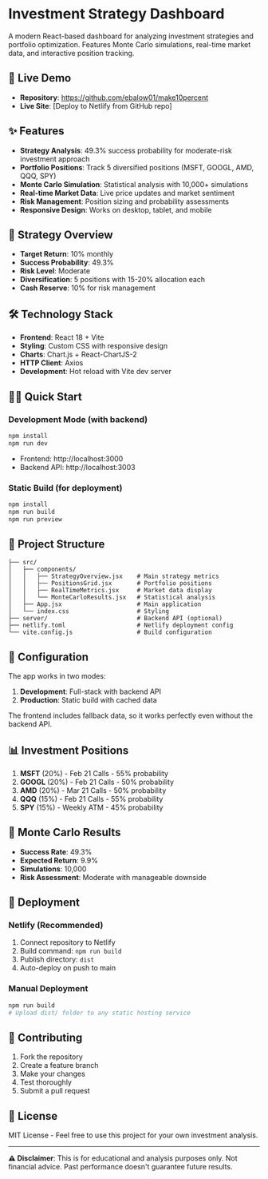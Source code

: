 # Investment Strategy Dashboard

A modern React-based dashboard for analyzing investment strategies and portfolio optimization. Features Monte Carlo simulations, real-time market data, and interactive position tracking.

## 🚀 Live Demo

- **Repository**: https://github.com/ebalow01/make10percent
- **Live Site**: [Deploy to Netlify from GitHub repo]

## ✨ Features

- **Strategy Analysis**: 49.3% success probability for moderate-risk investment approach
- **Portfolio Positions**: Track 5 diversified positions (MSFT, GOOGL, AMD, QQQ, SPY)
- **Monte Carlo Simulation**: Statistical analysis with 10,000+ simulations
- **Real-time Market Data**: Live price updates and market sentiment
- **Risk Management**: Position sizing and probability assessments
- **Responsive Design**: Works on desktop, tablet, and mobile

## 🎯 Strategy Overview

- **Target Return**: 10% monthly
- **Success Probability**: 49.3%
- **Risk Level**: Moderate
- **Diversification**: 5 positions with 15-20% allocation each
- **Cash Reserve**: 10% for risk management

## 🛠️ Technology Stack

- **Frontend**: React 18 + Vite
- **Styling**: Custom CSS with responsive design
- **Charts**: Chart.js + React-ChartJS-2
- **HTTP Client**: Axios
- **Development**: Hot reload with Vite dev server

## 🏃‍♂️ Quick Start

### Development Mode (with backend)
```bash
npm install
npm run dev
```
- Frontend: http://localhost:3000
- Backend API: http://localhost:3003

### Static Build (for deployment)
```bash
npm install
npm run build
npm run preview
```

## 📁 Project Structure

```
├── src/
│   ├── components/
│   │   ├── StrategyOverview.jsx    # Main strategy metrics
│   │   ├── PositionsGrid.jsx       # Portfolio positions
│   │   ├── RealTimeMetrics.jsx     # Market data display
│   │   └── MonteCarloResults.jsx   # Statistical analysis
│   ├── App.jsx                     # Main application
│   └── index.css                   # Styling
├── server/                         # Backend API (optional)
├── netlify.toml                    # Netlify deployment config
└── vite.config.js                  # Build configuration
```

## 🔧 Configuration

The app works in two modes:

1. **Development**: Full-stack with backend API
2. **Production**: Static build with cached data

The frontend includes fallback data, so it works perfectly even without the backend API.

## 📊 Investment Positions

1. **MSFT** (20%) - Feb 21 Calls - 55% probability
2. **GOOGL** (20%) - Feb 21 Calls - 50% probability  
3. **AMD** (20%) - Mar 21 Calls - 50% probability
4. **QQQ** (15%) - Feb 21 Calls - 55% probability
5. **SPY** (15%) - Weekly ATM - 45% probability

## 🎲 Monte Carlo Results

- **Success Rate**: 49.3%
- **Expected Return**: 9.9%
- **Simulations**: 10,000
- **Risk Assessment**: Moderate with manageable downside

## 🚀 Deployment

### Netlify (Recommended)
1. Connect repository to Netlify
2. Build command: `npm run build`
3. Publish directory: `dist`
4. Auto-deploy on push to main

### Manual Deployment
```bash
npm run build
# Upload dist/ folder to any static hosting service
```

## 🤝 Contributing

1. Fork the repository
2. Create a feature branch
3. Make your changes
4. Test thoroughly
5. Submit a pull request

## 📄 License

MIT License - Feel free to use this project for your own investment analysis.

---

**⚠️ Disclaimer**: This is for educational and analysis purposes only. Not financial advice. Past performance doesn't guarantee future results.